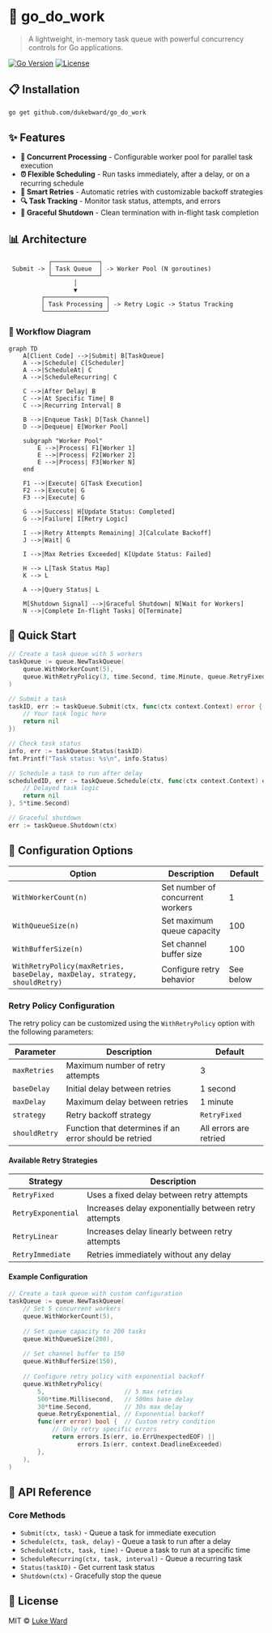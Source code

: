 # 🚀 go_do_work

> A lightweight, in-memory task queue with powerful concurrency controls for Go applications.

[![Go Version](https://img.shields.io/badge/Go-1.21+-00ADD8.svg)](https://golang.org/doc/go1.21)
[![License](https://img.shields.io/badge/license-MIT-blue.svg)](LICENSE)

## 📋 Installation

```bash
go get github.com/dukebward/go_do_work
```

## ✨ Features

- **🔄 Concurrent Processing** - Configurable worker pool for parallel task execution
- **⏰ Flexible Scheduling** - Run tasks immediately, after a delay, or on a recurring schedule
- **🔁 Smart Retries** - Automatic retries with customizable backoff strategies
- **🔍 Task Tracking** - Monitor task status, attempts, and errors
- **🛑 Graceful Shutdown** - Clean termination with in-flight task completion

## 📊 Architecture

```
           ┌─────────────┐
 Submit -> │ Task Queue  │ -> Worker Pool (N goroutines)
           └─────────────┘
                  │
                  ▼
         ┌─────────────────┐
         │ Task Processing │ -> Retry Logic -> Status Tracking
         └─────────────────┘
```

### 🔄 Workflow Diagram

```mermaid
graph TD
    A[Client Code] -->|Submit| B[TaskQueue]
    A -->|Schedule| C[Scheduler]
    A -->|ScheduleAt| C
    A -->|ScheduleRecurring| C
    
    C -->|After Delay| B
    C -->|At Specific Time| B
    C -->|Recurring Interval| B
    
    B -->|Enqueue Task| D[Task Channel]
    D -->|Dequeue| E[Worker Pool]
    
    subgraph "Worker Pool"
        E -->|Process| F1[Worker 1]
        E -->|Process| F2[Worker 2]
        E -->|Process| F3[Worker N]
    end
    
    F1 -->|Execute| G[Task Execution]
    F2 -->|Execute| G
    F3 -->|Execute| G
    
    G -->|Success| H[Update Status: Completed]
    G -->|Failure| I[Retry Logic]
    
    I -->|Retry Attempts Remaining| J[Calculate Backoff]
    J -->|Wait| G
    
    I -->|Max Retries Exceeded| K[Update Status: Failed]
    
    H --> L[Task Status Map]
    K --> L
    
    A -->|Query Status| L
    
    M[Shutdown Signal] -->|Graceful Shutdown| N[Wait for Workers]
    N -->|Complete In-flight Tasks| O[Terminate]
```

## 🚀 Quick Start

```go
// Create a task queue with 5 workers
taskQueue := queue.NewTaskQueue(
    queue.WithWorkerCount(5),
    queue.WithRetryPolicy(3, time.Second, time.Minute, queue.RetryFixed, nil),
)

// Submit a task
taskID, err := taskQueue.Submit(ctx, func(ctx context.Context) error {
    // Your task logic here
    return nil
})

// Check task status
info, err := taskQueue.Status(taskID)
fmt.Printf("Task status: %s\n", info.Status)

// Schedule a task to run after delay
scheduledID, err := taskQueue.Schedule(ctx, func(ctx context.Context) error {
    // Delayed task logic
    return nil
}, 5*time.Second)

// Graceful shutdown
err := taskQueue.Shutdown(ctx)
```

## 🔧 Configuration Options

| Option | Description | Default |
|--------|-------------|---------|
| `WithWorkerCount(n)` | Set number of concurrent workers | 1 |
| `WithQueueSize(n)` | Set maximum queue capacity | 100 |
| `WithBufferSize(n)` | Set channel buffer size | 100 |
| `WithRetryPolicy(maxRetries, baseDelay, maxDelay, strategy, shouldRetry)` | Configure retry behavior | See below |

### Retry Policy Configuration

The retry policy can be customized using the `WithRetryPolicy` option with the following parameters:

| Parameter | Description | Default |
|-----------|-------------|---------|
| `maxRetries` | Maximum number of retry attempts | 3 |
| `baseDelay` | Initial delay between retries | 1 second |
| `maxDelay` | Maximum delay between retries | 1 minute |
| `strategy` | Retry backoff strategy | `RetryFixed` |
| `shouldRetry` | Function that determines if an error should be retried | All errors are retried |

#### Available Retry Strategies

| Strategy | Description |
|----------|-------------|
| `RetryFixed` | Uses a fixed delay between retry attempts |
| `RetryExponential` | Increases delay exponentially between retry attempts |
| `RetryLinear` | Increases delay linearly between retry attempts |
| `RetryImmediate` | Retries immediately without any delay |

#### Example Configuration

```go
// Create a task queue with custom configuration
taskQueue := queue.NewTaskQueue(
    // Set 5 concurrent workers
    queue.WithWorkerCount(5),
    
    // Set queue capacity to 200 tasks
    queue.WithQueueSize(200),
    
    // Set channel buffer to 150
    queue.WithBufferSize(150),
    
    // Configure retry policy with exponential backoff
    queue.WithRetryPolicy(
        5,                      // 5 max retries
        500*time.Millisecond,   // 500ms base delay
        30*time.Second,         // 30s max delay
        queue.RetryExponential, // Exponential backoff
        func(err error) bool {  // Custom retry condition
            // Only retry specific errors
            return errors.Is(err, io.ErrUnexpectedEOF) || 
                   errors.Is(err, context.DeadlineExceeded)
        },
    ),
)
```

## 📖 API Reference

### Core Methods

- `Submit(ctx, task)` - Queue a task for immediate execution
- `Schedule(ctx, task, delay)` - Queue a task to run after a delay
- `ScheduleAt(ctx, task, time)` - Queue a task to run at a specific time
- `ScheduleRecurring(ctx, task, interval)` - Queue a recurring task
- `Status(taskID)` - Get current task status
- `Shutdown(ctx)` - Gracefully stop the queue

## 📄 License

MIT © [Luke Ward](https://github.com/dukebward)